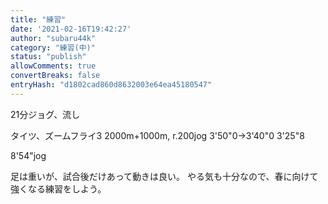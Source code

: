 ```yaml
---
title: "練習"
date: '2021-02-16T19:42:27'
author: "subaru44k"
category: "練習(中)"
status: "publish"
allowComments: true
convertBreaks: false
entryHash: "d1802cad860d8632003e64ea45180547"
---
```

21分ジョグ、流し

タイツ、ズームフライ3
2000m+1000m, r.200jog
3'50"0→3'40"0
3'25"8

8'54"jog

足は重いが、試合後だけあって動きは良い。
やる気も十分なので、春に向けて強くなる練習をしよう。
